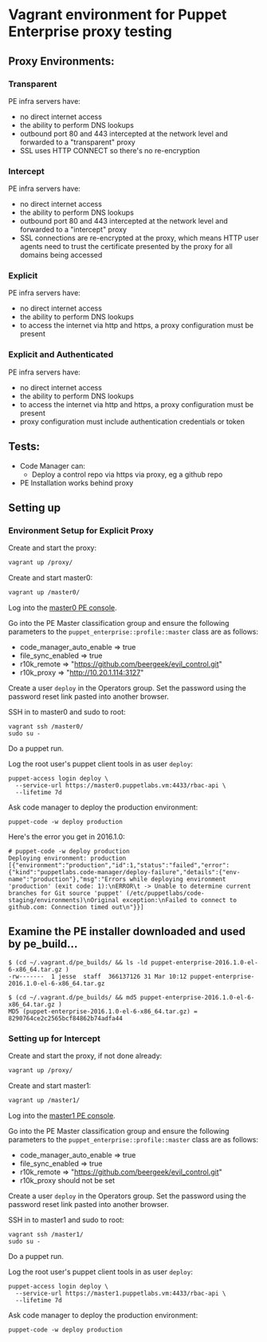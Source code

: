 # Vagrant environment for Puppet Enterprise proxy testing

## Proxy Environments:

### Transparent

PE infra servers have:
- no direct internet access
- the ability to perform DNS lookups
- outbound port 80 and 443 intercepted at the network level and forwarded to a "transparent" proxy
- SSL uses HTTP CONNECT so there's no re-encryption

### Intercept

PE infra servers have:
- no direct internet access
- the ability to perform DNS lookups
- outbound port 80 and 443 intercepted at the network level and forwarded to a "intercept" proxy
- SSL connections are re-encrypted at the proxy, which means HTTP user agents need to trust the certificate presented by the proxy for all domains being accessed

### Explicit

PE infra servers have:
- no direct internet access
- the ability to perform DNS lookups
- to access the internet via http and https, a proxy configuration must be present

### Explicit and Authenticated

PE infra servers have:
- no direct internet access
- the ability to perform DNS lookups
- to access the internet via http and https, a proxy configuration must be present
- proxy configuration must include authentication credentials or token

## Tests:

- Code Manager can:
  - Deploy a control repo via https via proxy, eg a github repo
- PE Installation works behind proxy

## Setting up

### Environment Setup for Explicit Proxy

Create and start the proxy:

```bash
vagrant up /proxy/
```

Create and start master0:

```bash
vagrant up /master0/
```

Log into the [master0 PE console](https://10.20.1.112).

Go into the PE Master classification group and ensure the following parameters to the `puppet_enterprise::profile::master` class are as follows:
- code_manager_auto_enable => true
- file_sync_enabled => true
- r10k_remote => "https://github.com/beergeek/evil_control.git"
- r10k_proxy => "http://10.20.1.114:3127"

Create a user `deploy` in the Operators group. Set the password using the password reset link pasted into another browser.

SSH in to master0 and sudo to root:

```
vagrant ssh /master0/
sudo su -
```

Do a puppet run.

Log the root user's puppet client tools in as user `deploy`:

```
puppet-access login deploy \
  --service-url https://master0.puppetlabs.vm:4433/rbac-api \
  --lifetime 7d
```

Ask code manager to deploy the production environment:

```
puppet-code -w deploy production
```

Here's the error you get in 2016.1.0:

```
# puppet-code -w deploy production
Deploying environment: production
[{"environment":"production","id":1,"status":"failed","error":{"kind":"puppetlabs.code-manager/deploy-failure","details":{"env-name":"production"},"msg":"Errors while deploying environment 'production' (exit code: 1):\nERROR\t -> Unable to determine current branches for Git source 'puppet' (/etc/puppetlabs/code-staging/environments)\nOriginal exception:\nFailed to connect to github.com: Connection timed out\n"}}]
```


## Examine the PE installer downloaded and used by pe_build...

```
$ (cd ~/.vagrant.d/pe_builds/ && ls -ld puppet-enterprise-2016.1.0-el-6-x86_64.tar.gz )
-rw-------  1 jesse  staff  366137126 31 Mar 10:12 puppet-enterprise-2016.1.0-el-6-x86_64.tar.gz

$ (cd ~/.vagrant.d/pe_builds/ && md5 puppet-enterprise-2016.1.0-el-6-x86_64.tar.gz )
MD5 (puppet-enterprise-2016.1.0-el-6-x86_64.tar.gz) = 8290764ce2c2565bcf84862b74adfa44
```

### Setting up for Intercept

Create and start the proxy, if not done already:

```bash
vagrant up /proxy/
```

Create and start master1:

```bash
vagrant up /master1/
```

Log into the [master1 PE console](https://10.20.1.113).

Go into the PE Master classification group and ensure the following parameters to the `puppet_enterprise::profile::master` class are as follows:
- code_manager_auto_enable => true
- file_sync_enabled => true
- r10k_remote => "https://github.com/beergeek/evil_control.git"
- r10k_proxy should not be set

Create a user `deploy` in the Operators group. Set the password using the password reset link pasted into another browser.

SSH in to master1 and sudo to root:

```
vagrant ssh /master1/
sudo su -
```

Do a puppet run.

Log the root user's puppet client tools in as user `deploy`:

```
puppet-access login deploy \
  --service-url https://master1.puppetlabs.vm:4433/rbac-api \
  --lifetime 7d
```

Ask code manager to deploy the production environment:

```
puppet-code -w deploy production
```






